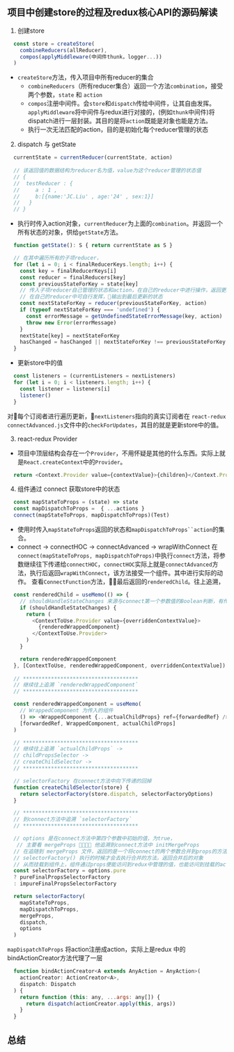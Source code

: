 ## 项目中创建store的过程及redux核心API的源码解读
  1. 创建store 

  ```javascript
    const store = createStore(
      combineReducers(allReducer), 
      compos(applyMiddleware(中间件thunk，logger...))
    )
  ```

  - `createStore`方法，传入项目中所有reducer的集合
    - `combineReducers`（所有reducer集合）返回一个方法`combination`，接受两个参数，`state` 和 `action`
    - `compos`注册中间件。会`store`和`dispatch`传给中间件，让其自由发挥。`applyMiddleware`将中间件与redux进行对接的，(例如`thunk`中间件)将dispatch进行一层封装。其目的是将`action`既能是对象也能是方法。
    - 执行一次无法匹配的action，目的是初始化每个reducer管理的状态
  
  2. dispatch 与 getState
  ```javascript
    currentState = currentReducer(currentState, action)
    
    // 该返回值的数据结构为reducer名为值，value为这个reducer管理的状态值
    // { 
    //  testReducer : {
    //     a : 1 ,
    //     b:[{name:'JC.Liu' , age:'24' , sex:1}] 
    //   }
    // }
  ```
 
  - 执行时传入action对象，`currentReducer`为上面的`combination`。并返回一个所有状态的对象，供给`getState`方法。

  ```javascript
    function getState(): S { return currentState as S }
  ```

  ```javascript
    // 在其中遍历所有的子项reducer，
    for (let i = 0; i < finalReducerKeys.length; i++) {
      const key = finalReducerKeys[i]
      const reducer = finalReducers[key]
      const previousStateForKey = state[key]
      // 传入子项reducer自己管理的状态和action，在自己的reducer中进行操作，返回更新后的状态
      // 在自己的reducer中可自行发挥，输出到最后更新的状态
      const nextStateForKey = reducer(previousStateForKey, action)
      if (typeof nextStateForKey === 'undefined') {
        const errorMessage = getUndefinedStateErrorMessage(key, action)
        throw new Error(errorMessage)
      }
      nextState[key] = nextStateForKey
      hasChanged = hasChanged || nextStateForKey !== previousStateForKey
    }
  ```
 
  - 更新store中的值
  ```javascript
    const listeners = (currentListeners = nextListeners)
    for (let i = 0; i < listeners.length; i++) {
      const listener = listeners[i]
      listener()
    }
  ```

  对每个订阅者进行遍历更新，`nextListeners`指向的真实订阅者在 `react-redux connectAdvanced.js`文件中的`checkForUpdates`，其目的就是更新store中的值。
 
 3. react-redux Provider
  - 项目中顶层结构会存在一个`Provider`，不用怀疑是其他的什么东西。实际上就是`React.createContext`中的`Provider`。
  ```javascript
    return <Context.Provider value={contextValue}>{children}</Context.Provider>
  ```
 4. 组件通过 connect 获取store中的状态
  ```javascript
    const mapStateToProps = (state) => state
    const mapDispatchToProps =  { ...actions }
    connect(mapStateToProps, mapDispatchToProps)(Test)
  ```
  - 使用时传入`mapStateToProps`返回的状态和`mapDispatchToProps``action`的集合。
  - connect -> connectHOC -> connectAdvanced -> wrapWithConnect
    在`connect(mapStateToProps, mapDispatchToProps)`中执行`connect`方法，将参数继续往下传递给`connectHOC`，`connectHOC`实际上就是`connectAdvanced`方法，执行后返回`wrapWithConnect`，该方法接受一个组件。其中进行实际的动作。
    查看`ConnectFunction`方法，最后返回的`renderedChild`。往上追溯，
    
  ```javascript
    const renderedChild = useMemo(() => {
      // shouldHandleStateChanges 来源与connect第一个参数值的Boolean判断，有传入值则为true
      if (shouldHandleStateChanges) {
        return (
          <ContextToUse.Provider value={overriddenContextValue}>
            {renderedWrappedComponent}
          </ContextToUse.Provider>
        )
      }

      return renderedWrappedComponent
    }, [ContextToUse, renderedWrappedComponent, overriddenContextValue])
    
    // *************************************
    // 继续往上追溯 `renderedWrappedComponent`
    // *************************************

    const renderedWrappedComponent = useMemo(
      // WrappedComponent 为传入的组件 
      () => <WrappedComponent {...actualChildProps} ref={forwardedRef} />,
      [forwardedRef, WrappedComponent, actualChildProps]
    )

    // *************************************
    // 继续往上追溯 `actualChildProps` -> 
    // childPropsSelector ->
    // createChildSelector -> 
    // *************************************

    // selectorFactory 在connect方法中向下传递的回掉
    function createChildSelector(store) {
      return selectorFactory(store.dispatch, selectorFactoryOptions)
    }

    // *************************************
    // 到connect方法中追溯 `selectorFactory` 
    // *************************************

    // options 是在connect方法中第四个参数中初始的值，为true，
     // 主要看 mergeProps  他追溯到connect方法中 initMergeProps 
    // 在追随到 mergeProps 文件，返回的是一个将connect的两个参数合并到props的方法
    // selectorFactory() 执行的时候才会去执行合并的方法，返回合并后的对象
    // 从而挂载到组件上，组件通过props便能访问到redux中管理的值，也能访问到挂载的action
    const selectorFactory = options.pure
    ? pureFinalPropsSelectorFactory
    : impureFinalPropsSelectorFactory

    return selectorFactory(
      mapStateToProps,
      mapDispatchToProps,
      mergeProps,
      dispatch,
      options
    )

  ```

  `mapDispatchToProps` 将action注册成action，实际上是redux 中的bindActionCreator方法代理了一层
  ```javascript
    function bindActionCreator<A extends AnyAction = AnyAction>(
      actionCreator: ActionCreator<A>,
      dispatch: Dispatch
    ) {
      return function (this: any, ...args: any[]) {
        return dispatch(actionCreator.apply(this, args))
      }
    }
  ```
    

## 总结
  
    

